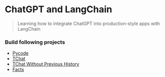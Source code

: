 # ChatGPT and LangChain

> Learning how to integrate ChatGPT into production-style apps with LangChain


### Build following projects

- [Pycode](https://github.com/shahmir811/chatgpt-and-langchain/tree/main/01_pycode_project)
- [TChat](https://github.com/shahmir811/chatgpt-and-langchain/tree/main/02_tchat)
- [TChat Without Previous History](https://github.com/shahmir811/chatgpt-and-langchain/tree/main/02_tchat_without_memory)
- [Facts](https://github.com/shahmir811/chatgpt-and-langchain/tree/main/03_facts)

